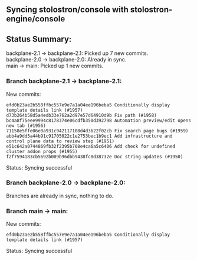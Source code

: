 ## Syncing stolostron/console with stolostron-engine/console

## Status Summary:

backplane-2.1 -> backplane-2.1: Picked up 7 new commits.  
backplane-2.0 -> backplane-2.0: Already in sync.  
main -> main: Picked up 1 new commits.  

### Branch backplane-2.1 -> backplane-2.1:

New commits:

```
efd0b23ae2b558ffbc557e9e7a1a04ee196beba5 Conditionally display template details link (#1957)
d73b264b58d5a4edb33e762a2d97e57d64910d9b Fix path (#1958)
bc4a8f75eee9994c8178374e06cdfb350d392798 Automation preview/edit opens new tab (#1956)
71158e5ffe06e8a931c942117108d4d3b22f02cb Fix search page bugs (#1959)
abb4a9dd5a44b91c91705022c1e2753bec1b9ec1 Add infrastructure and control plane data to review step (#1951)
e51c642a0744869fb32f2395b708e4ca6a5c6406 Add check for undefined cluster addon props (#1955)
f2f7594183cb5692b009b96dbb9438fc8d38732e Doc string updates (#1950)
```

Status: Syncing successful

### Branch backplane-2.0 -> backplane-2.0:

Branches are already in sync, nothing to do.

### Branch main -> main:

New commits:

```
efd0b23ae2b558ffbc557e9e7a1a04ee196beba5 Conditionally display template details link (#1957)
```

Status: Syncing successful
